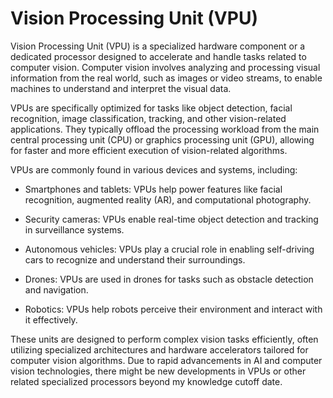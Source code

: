 # Vision Processing Unit (VPU)

Vision Processing Unit (VPU) is a specialized hardware component or a dedicated processor designed to accelerate and handle tasks related to computer vision. Computer vision involves analyzing and processing visual information from the real world, such as images or video streams, to enable machines to understand and interpret the visual data.

VPUs are specifically optimized for tasks like object detection, facial recognition, image classification, tracking, and other vision-related applications. They typically offload the processing workload from the main central processing unit (CPU) or graphics processing unit (GPU), allowing for faster and more efficient execution of vision-related algorithms.

VPUs are commonly found in various devices and systems, including:

* Smartphones and tablets: VPUs help power features like facial recognition, augmented reality (AR), and computational photography.

* Security cameras: VPUs enable real-time object detection and tracking in surveillance systems.

* Autonomous vehicles: VPUs play a crucial role in enabling self-driving cars to recognize and understand their surroundings.

* Drones: VPUs are used in drones for tasks such as obstacle detection and navigation.

* Robotics: VPUs help robots perceive their environment and interact with it effectively.

These units are designed to perform complex vision tasks efficiently, often utilizing specialized architectures and hardware accelerators tailored for computer vision algorithms. Due to rapid advancements in AI and computer vision technologies, there might be new developments in VPUs or other related specialized processors beyond my knowledge cutoff date.